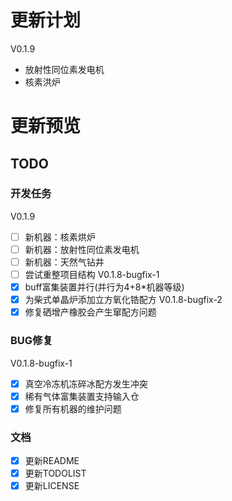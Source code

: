 # 更新计划
V0.1.9
- 放射性同位素发电机
- 核素洪炉
# 更新预览



## TODO

### 开发任务
V0.1.9
- [ ] 新机器：核素烘炉  
- [ ] 新机器：放射性同位素发电机
- [ ] 新机器：天然气钻井
- [ ] 尝试重整项目结构
V0.1.8-bugfix-1
- [x] buff富集装置并行(并行为4+8*机器等级)
- [x] 为柴式单晶炉添加立方氧化锆配方
  V0.1.8-bugfix-2
- [x] 修复硒增产橡胶会产生窜配方问题

### BUG修复
V0.1.8-bugfix-1
- [x] 真空冷冻机冻碎冰配方发生冲突
- [x] 稀有气体富集装置支持输入仓 
- [x] 修复所有机器的维护问题
### 文档
- [x] 更新README
- [X] 更新TODOLIST
- [x] 更新LICENSE
